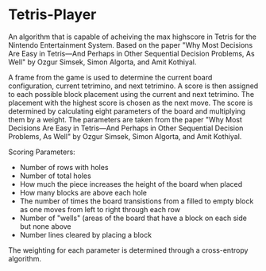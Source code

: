 # Tetris-Player
An algorithm that is capable of acheiving the max highscore in Tetris for the Nintendo Entertainment System. Based on the paper "Why Most Decisions Are Easy in Tetris—And Perhaps in Other Sequential Decision Problems, As Well" by Ozgur Simsek, Simon Algorta, and Amit Kothiyal.

A frame from the game is used to determine the current board configuration, current tetrimino, and next tetrimino. A score is then assigned to each possible block placement using the current and next tetrimino. The placement with the highest score is chosen as the next move. The score is determined by calculating eight parameters of the board and multiplying them by a weight. The parameters are taken from the paper "Why Most Decisions Are Easy in Tetris—And Perhaps in Other Sequential Decision Problems, As Well" by Ozgur Simsek, Simon Algorta, and Amit Kothiyal. 

Scoring Parameters:
- Number of rows with holes
- Number of total holes
- How much the piece increases the height of the board when placed
- How many blocks are above each hole
- The number of times the board transistions from a filled to empty block as one moves from left to right through each row
- Number of "wells" (areas of the board that have a block on each side but none above
- Number lines cleared by placing a block

The weighting for each parameter is determined through a cross-entropy algorithm.
